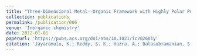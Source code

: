 ```yaml
---
title: "Three-Dimensional Metal--Organic Framework with Highly Polar Pore Surface: H2 and CO2 Storage Characteristics"
collection: publications
permalink: /publication/006
venue: 'Inorganic chemistry'
date: 2012-01-01
paperurl: 'https://pubs.acs.org/doi/abs/10.1021/ic202601y'
citation: 'Jayaramulu, K.; Reddy, S. K.; Hazra, A.; Balasubramanian, S. & Maji, T. K. <i> Inorganic chemistry , </i> Vol. 51 , pp. 7103-7111 , 2012'
---
```


